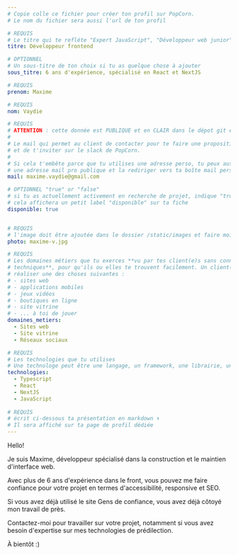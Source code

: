 ```yaml
---
# Copie colle ce fichier pour créer ton profil sur PopCorn.
# Le nom du fichier sera aussi l'url de ton profil

# REQUIS
# Le titre qui te refléte "Expert JavaScript", "Développeur web junior"
titre: Développeur frontend

# OPTIONNEL
# Un sous-titre de ton choix si tu as quelque chose à ajouter
sous_titre: 6 ans d'expérience, spécialisé en React et NextJS

# REQUIS
prenom: Maxime

# REQUIS
nom: Vaydie

# REQUIS
# ATTENTION : cette donnée est PUBLIQUE et en CLAIR dans le dépot git et sur le site
#
# Le mail qui permet au client de contacter pour te faire une proposition de projet
# et de t'inviter sur le slack de PopCorn.
#
# Si cela t'embête parce que tu utilises une adresse perso, tu peux aussi te créer
# une adresse mail pro publique et la rediriger vers ta boîte mail perso
mail: maxime.vaydie@gmail.com

# OPTIONNEL "true" or "false"
# si tu as actuellement activement en recherche de projet, indique "true" ici,
# cela affichera un petit label "disponible" sur ta fiche
disponible: true


# REQUIS
# l'image doit être ajoutée dans le dossier /static/images et faire moins de 100ko ! Sa hauteur affichée sur le site sera de 300px, elle s'adaptera comme elle peut au responsive avec du css.
photo: maxime-v.jpg

# REQUIS
# Les domaines métiers que tu exerces **vu par tes client(e)s sans connaissances
# techniques**, pour qu'ils ou elles te trouvent facilement. Un client(e) veut par exemple
# réaliser une des choses suivantes :
# - sites web
# - applications mobiles
# - jeux vidéos
# - boutiques en ligne
# - site vitrine
# - ... à toi de jouer
domaines_metiers:
  - Sites web
  - Site vitrine
  - Réseaux sociaux

# REQUIS
# Les technologies que tu utilises
# Une technologe peut être une langage, un framework, une librairie, un CMS ...
technologies:
  - Typescript
  - React
  - NextJS
  - JavaScript
  
# REQUIS
# écrit ci-dessous ta présentation en markdown ⬇️
# Il sera affiché sur ta page de profil dédiée
---
```


Hello!

Je suis Maxime, développeur spécialisé dans la construction et le maintien d'interface web.

Avec plus de 6 ans d'expérience dans le front, vous pouvez me faire confiance pour votre projet en termes d'accessibilité, responsive et SEO.

Si vous avez déjà utilisé le site Gens de confiance, vous avez déjà côtoyé mon travail de près.

Contactez-moi pour travailler sur votre projet, notamment si vous avez besoin d'expertise sur mes technologies de prédilection.

À bientôt :)